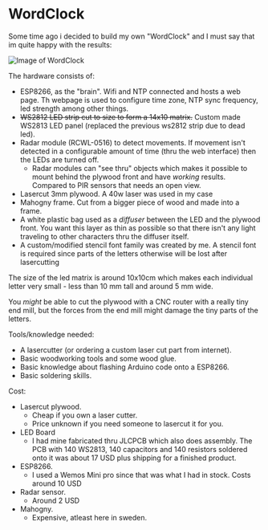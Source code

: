 # WordClock

Some time ago i decided to build my own "WordClock" and I must say that im quite happy with the results:

![Image of WordClock](images/WordClock_1_lowres.png?raw=true)

The hardware consists of:

- ESP8266, as the "brain". Wifi and NTP connected and hosts a web page. Th webpage is used to configure time zone, NTP sync frequency, led strength among other things.
- ~~WS2812 LED strip cut to size to form a 14x10 matrix.~~ Custom made WS2813 LED panel (replaced the previous ws2812 strip due to dead led).
- Radar module (RCWL-0516) to detect movements. If movement isn't detected in a configurable amount of time (thru the web interface) then the LEDs are turned off. 
  - Radar modules can "see thru" objects which makes it possible to mount behind the plywood front and have *working* results. Compared to PIR sensors that needs an open view.
- Lasercut 3mm plywood. A 40w laser was used in my case
- Mahogny frame. Cut from a bigger piece of wood and made into a frame.
- A white plastic bag used as a *diffuser* between the LED and the plywood front. You want this layer as thin as possible so that there isn't any light traveling to other characters thru the diffuser itself.
- A custom/modified stencil font family was created by me. A stencil font is required since parts of the letters otherwise will be lost after lasercutting

The size of the led matrix is around 10x10cm which makes each individual letter very small - less than 10 mm tall and around 5 mm wide.

You *might* be able to cut the plywood with a CNC router with a really tiny end mill, but the forces from the end mill might damage the tiny parts of the letters.

Tools/knowledge needed:

- A lasercutter (or ordering a custom laser cut part from internet).
- Basic woodworking tools and some wood glue.
- Basic knowledge about flashing Arduino code onto a ESP8266.
- Basic soldering skills.

Cost:

- Lasercut plywood.
  - Cheap if you own a laser cutter.
  - Price unknown if you need someone to lasercut it for you.
- LED Board
  - I had mine fabricated thru JLCPCB which also does assembly. The PCB with 140 WS2813, 140 capacitors and 140 resistors soldered onto it was about 17 USD plus shipping for a finished product.
- ESP8266.
  - I used a Wemos Mini pro since that was what I had in stock. Costs around 10 USD
- Radar sensor.
  - Around 2 USD
- Mahogny.
  - Expensive, atleast here in sweden.
